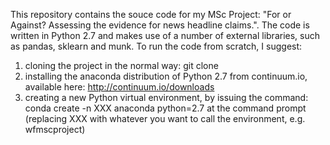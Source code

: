This repository contains the souce code for my MSc Project: "For or Against? Assessing the evidence for news headline claims.". The code is written in Python 2.7 and makes use of a number of external libraries, such as pandas, sklearn and munk. To run the code from scratch, I suggest:

1. cloning the project in the normal way: git clone 
2. installing the anaconda distribution of Python 2.7 from continuum.io, available here: http://continuum.io/downloads 
3. creating a new Python virtual environment, by issuing the command: conda create -n XXX anaconda python=2.7 at the command prompt (replacing XXX with whatever you want to call the environment, e.g. wfmscproject)
